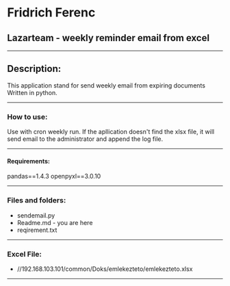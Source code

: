 # Fridrich Ferenc

## Lazarteam - weekly reminder email from excel

---

## Description:

This application stand for send weekly email from expiring documents
Written in python.

---

### **How to use:**

Use with cron weekly run.
If the apllication doesn't find the xlsx file, it will send email to the administrator
and append the log file.

---

#### **Requirements:**

pandas==1.4.3
openpyxl==3.0.10

---

### **Files and folders:**

- sendemail.py
- Readme.md - you are here
- reqirement.txt

---

### **Excel File:**

- //192.168.103.101/common/Doks/emlekezteto/emlekezteto.xlsx

---
